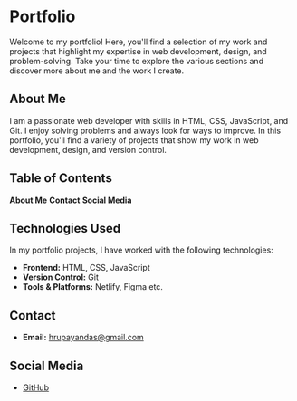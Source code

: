 # Portfolio

Welcome to my portfolio! Here, you'll find a selection of my work and projects that highlight my expertise in web development, design, and problem-solving. Take your time to explore the various sections and discover more about me and the work I create.

## About Me

I am a passionate web developer with skills in HTML, CSS, JavaScript, and Git. I enjoy solving problems and always look for ways to improve. In this portfolio, you'll find a variety of projects that show my work in web development, design, and version control.

## Table of Contents
**About Me**
**Contact**
**Social Media**

## Technologies Used

In my portfolio projects, I have worked with the following technologies:

- **Frontend:** HTML, CSS, JavaScript
- **Version Control:** Git
- **Tools & Platforms:** Netlify, Figma etc.

## Contact

- **Email:** hrupayandas@gmail.com

## Social Media
- [GitHub](https://github.com/rupayand97)
